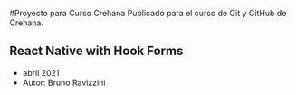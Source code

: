 #Proyecto para Curso Crehana
Publicado para el curso de Git y GitHub de Crehana.

## React Native with Hook Forms

- abril 2021
- Autor: Bruno Ravizzini

